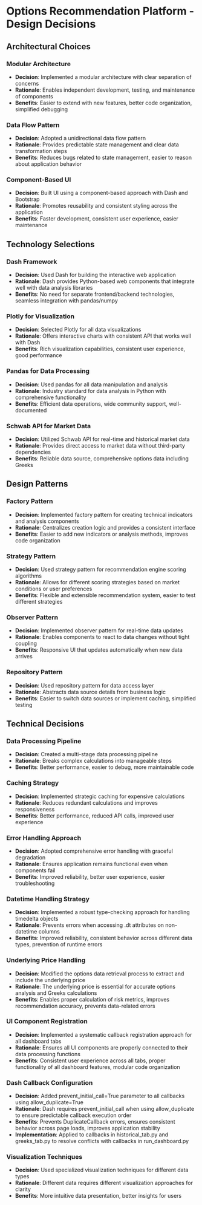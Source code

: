 # Options Recommendation Platform - Design Decisions

## Architectural Choices

### Modular Architecture
- **Decision**: Implemented a modular architecture with clear separation of concerns
- **Rationale**: Enables independent development, testing, and maintenance of components
- **Benefits**: Easier to extend with new features, better code organization, simplified debugging

### Data Flow Pattern
- **Decision**: Adopted a unidirectional data flow pattern
- **Rationale**: Provides predictable state management and clear data transformation steps
- **Benefits**: Reduces bugs related to state management, easier to reason about application behavior

### Component-Based UI
- **Decision**: Built UI using a component-based approach with Dash and Bootstrap
- **Rationale**: Promotes reusability and consistent styling across the application
- **Benefits**: Faster development, consistent user experience, easier maintenance

## Technology Selections

### Dash Framework
- **Decision**: Used Dash for building the interactive web application
- **Rationale**: Dash provides Python-based web components that integrate well with data analysis libraries
- **Benefits**: No need for separate frontend/backend technologies, seamless integration with pandas/numpy

### Plotly for Visualization
- **Decision**: Selected Plotly for all data visualizations
- **Rationale**: Offers interactive charts with consistent API that works well with Dash
- **Benefits**: Rich visualization capabilities, consistent user experience, good performance

### Pandas for Data Processing
- **Decision**: Used pandas for all data manipulation and analysis
- **Rationale**: Industry standard for data analysis in Python with comprehensive functionality
- **Benefits**: Efficient data operations, wide community support, well-documented

### Schwab API for Market Data
- **Decision**: Utilized Schwab API for real-time and historical market data
- **Rationale**: Provides direct access to market data without third-party dependencies
- **Benefits**: Reliable data source, comprehensive options data including Greeks

## Design Patterns

### Factory Pattern
- **Decision**: Implemented factory pattern for creating technical indicators and analysis components
- **Rationale**: Centralizes creation logic and provides a consistent interface
- **Benefits**: Easier to add new indicators or analysis methods, improves code organization

### Strategy Pattern
- **Decision**: Used strategy pattern for recommendation engine scoring algorithms
- **Rationale**: Allows for different scoring strategies based on market conditions or user preferences
- **Benefits**: Flexible and extensible recommendation system, easier to test different strategies

### Observer Pattern
- **Decision**: Implemented observer pattern for real-time data updates
- **Rationale**: Enables components to react to data changes without tight coupling
- **Benefits**: Responsive UI that updates automatically when new data arrives

### Repository Pattern
- **Decision**: Used repository pattern for data access layer
- **Rationale**: Abstracts data source details from business logic
- **Benefits**: Easier to switch data sources or implement caching, simplified testing

## Technical Decisions

### Data Processing Pipeline
- **Decision**: Created a multi-stage data processing pipeline
- **Rationale**: Breaks complex calculations into manageable steps
- **Benefits**: Better performance, easier to debug, more maintainable code

### Caching Strategy
- **Decision**: Implemented strategic caching for expensive calculations
- **Rationale**: Reduces redundant calculations and improves responsiveness
- **Benefits**: Better performance, reduced API calls, improved user experience

### Error Handling Approach
- **Decision**: Adopted comprehensive error handling with graceful degradation
- **Rationale**: Ensures application remains functional even when components fail
- **Benefits**: Improved reliability, better user experience, easier troubleshooting

### Datetime Handling Strategy
- **Decision**: Implemented a robust type-checking approach for handling timedelta objects
- **Rationale**: Prevents errors when accessing .dt attributes on non-datetime columns
- **Benefits**: Improved reliability, consistent behavior across different data types, prevention of runtime errors

### Underlying Price Handling
- **Decision**: Modified the options data retrieval process to extract and include the underlying price
- **Rationale**: The underlying price is essential for accurate options analysis and Greeks calculations
- **Benefits**: Enables proper calculation of risk metrics, improves recommendation accuracy, prevents data-related errors

### UI Component Registration
- **Decision**: Implemented a systematic callback registration approach for all dashboard tabs
- **Rationale**: Ensures all UI components are properly connected to their data processing functions
- **Benefits**: Consistent user experience across all tabs, proper functionality of all dashboard features, modular code organization

### Dash Callback Configuration
- **Decision**: Added prevent_initial_call=True parameter to all callbacks using allow_duplicate=True
- **Rationale**: Dash requires prevent_initial_call when using allow_duplicate to ensure predictable callback execution order
- **Benefits**: Prevents DuplicateCallback errors, ensures consistent behavior across page loads, improves application stability
- **Implementation**: Applied to callbacks in historical_tab.py and greeks_tab.py to resolve conflicts with callbacks in run_dashboard.py

### Visualization Techniques
- **Decision**: Used specialized visualization techniques for different data types
- **Rationale**: Different data requires different visualization approaches for clarity
- **Benefits**: More intuitive data presentation, better insights for users
